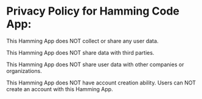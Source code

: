 # Privacy Policy for Hamming Code App:


This Hamming App does NOT collect or share any user data. 

 

This Hamming App does NOT share data with third parties. 

 

This Hamming App does NOT share user data with other companies or organizations. 

 

This Hamming App does NOT have account creation ability. Users can NOT create an account with this Hamming App.

